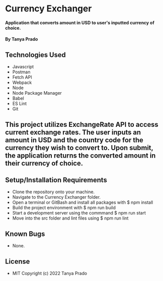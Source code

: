 # Currency Exchanger

#### Application that converts amount in USD to user's inputted currency of choice. 

#### By Tanya Prado

## Technologies Used

* Javascript
* Postman
* Fetch API
* Webpack
* Node
* Node Package Manager
* Babel
* ES Lint
* Git

## This project utilizes ExchangeRate API to access current exchange rates. The user inputs an amount in USD and the country code for the currency they wish to convert to. Upon submit, the application returns the converted amount in their currency of choice. 

## Setup/Installation Requirements

* Clone the repository onto your machine.
* Navigate to the Currency Exchanger folder.
* Open a terminal or GitBash and install all packages with $ npm install
* Build the project environment with $ npm run build
* Start a development server using the commmand $ npm run start
* Move into the src folder and lint files using $ npm run lint

## Known Bugs

* None.

## License

* MIT Copyright (c) 2022 Tanya Prado